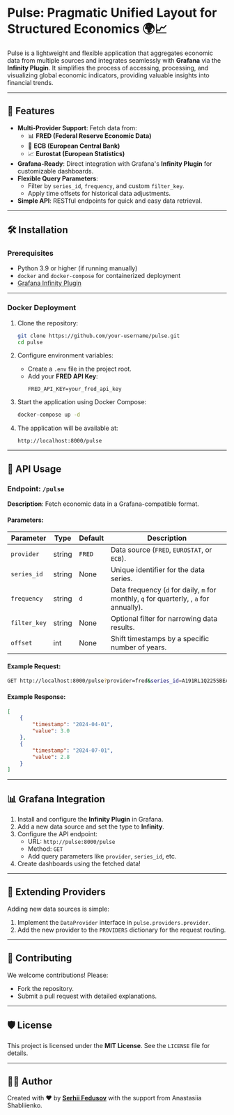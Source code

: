 # Pulse: Pragmatic Unified Layout for Structured Economics 🌍📈

Pulse is a lightweight and flexible application that aggregates economic data from multiple sources and integrates seamlessly with **Grafana** via the **Infinity Plugin**. It simplifies the process of accessing, processing, and visualizing global economic indicators, providing valuable insights into financial trends.

---

## 🚀 Features
- **Multi-Provider Support**: Fetch data from:
  - 📊 **FRED (Federal Reserve Economic Data)**
  - 🏦 **ECB (European Central Bank)**
  - 📈 **Eurostat (European Statistics)**
- **Grafana-Ready**: Direct integration with Grafana's **Infinity Plugin** for customizable dashboards.
- **Flexible Query Parameters**:
  - Filter by `series_id`, `frequency`, and custom `filter_key`.
  - Apply time offsets for historical data adjustments.
- **Simple API**: RESTful endpoints for quick and easy data retrieval.

---

## 🛠️ Installation

### Prerequisites
- Python 3.9 or higher (if running manually)
- `docker` and `docker-compose` for containerized deployment
- [Grafana Infinity Plugin](https://grafana.com/grafana/plugins/yesoreyeram-infinity-datasource/)

---

### Docker Deployment
1. Clone the repository:
   ```bash
   git clone https://github.com/your-username/pulse.git
   cd pulse
   ```

2. Configure environment variables:
   - Create a `.env` file in the project root.
   - Add your **FRED API Key**:
     ```env
     FRED_API_KEY=your_fred_api_key
     ```

3. Start the application using Docker Compose:
   ```bash
   docker-compose up -d
   ```

4. The application will be available at:
   ```
   http://localhost:8000/pulse
   ```

---

## 📡 API Usage

### Endpoint: `/pulse`
**Description**: Fetch economic data in a Grafana-compatible format.

#### Parameters:
| Parameter    | Type   | Default | Description                                   |
|--------------|--------|---------|-----------------------------------------------|
| `provider`   | string | `FRED`  | Data source (`FRED`, `EUROSTAT`, or `ECB`).  |
| `series_id`  | string | None    | Unique identifier for the data series.       |
| `frequency`  | string | `d`     | Data frequency (`d` for daily, `m` for monthly, `q` for quarterly, , `a` for annually). |
| `filter_key` | string | None    | Optional filter for narrowing data results.  |
| `offset`     | int    | None    | Shift timestamps by a specific number of years. |

#### Example Request:
```bash
GET http://localhost:8000/pulse?provider=fred&series_id=A191RL1Q225SBEA&frequency=q
```

#### Example Response:
```json
[
	{
		"timestamp": "2024-04-01",
		"value": 3.0
	},
	{
		"timestamp": "2024-07-01",
		"value": 2.8
	}
]
```

---

## 📊 Grafana Integration
1. Install and configure the **Infinity Plugin** in Grafana.
2. Add a new data source and set the type to **Infinity**.
3. Configure the API endpoint:
   - URL: `http://pulse:8000/pulse`
   - Method: `GET`
   - Add query parameters like `provider`, `series_id`, etc.
4. Create dashboards using the fetched data!

---

## 🧩 Extending Providers
Adding new data sources is simple:
1. Implement the `DataProvider` interface in `pulse.providers.provider`.
2. Add the new provider to the `PROVIDERS` dictionary for the request routing.

---

## 🤝 Contributing
We welcome contributions! Please:
- Fork the repository.
- Submit a pull request with detailed explanations.

---

## 🛡️ License
This project is licensed under the **MIT License**. See the `LICENSE` file for details.

---

## 👨‍💻 Author
Created with ❤️ by **[Serhii Fedusov](https://github.com/your-username)** with the support from Anastasiia Shabliienko.